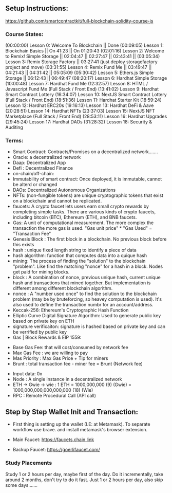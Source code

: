 ## Setup Instructions:
https://github.com/smartcontractkit/full-blockchain-solidity-course-js

### Course States:

(00:00:00) Lesson 0: Welcome To Blockchain || Done
(00:09:05) Lesson 1: Blockchain Basics || On 41:23 || On 01:20:43
(02:01:16) Lesson 2: Welcome to Remix! Simple Storage || 02:04:47 || 02:27:47 || 02:43:41 ||
(03:05:34) Lesson 3: Remix Storage Factory || 03:27:41 (just deploy storagefactory project and move)
(03:31:55) Lesson 4: Remix Fund Me || 03:49:47 || 04:21:43 || 04:31:42 || 05:05:09
(05:30:42) Lesson 5: Ethers.js Simple Storage || 06:12:43 || 06:49:47
(08:20:17) Lesson 6: Hardhat Simple Storage
(10:00:48) Lesson 7: Hardhat Fund Me
(12:32:57) Lesson 8: HTML / Javascript Fund Me (Full Stack / Front End)
(13:41:02) Lesson 9: Hardhat Smart Contract Lottery
(16:34:07) Lesson 10: NextJS Smart Contract Lottery (Full Stack / Front End)
(18:51:36) Lesson 11: Hardhat Starter Kit
(18:59:24) Lesson 12: Hardhat ERC20s
(19:16:13) Lesson 13: Hardhat DeFi & Aave
(20:28:51) Lesson 14: Hardhat NFTs 
(23:37:03) Lesson 15: NextJS NFT Marketplace (Full Stack / Front End)
(28:53:11) Lesson 16: Hardhat Upgrades
(29:45:24) Lesson 17: Hardhat DAOs
(31:28:32) Lesson 18: Security & Auditing 

### Terms:
* Smart Contract: Contracts/Promises on a decentralized network.......
* Oracle: a decentralized network
* Daap: Decentralized App
* Defi : Decentralized Finance
* on-chain/off-chain:
* Immutability of smart contract: Once deployed, it is immutable, cannot be alterd or changed
* DAOs: Decentralized Autonomous Organizations
* NFTs: (non-fungible tokens) are unique cryptographic tokens that exist on a blockchain and cannot be replicated.
* faucets: A crypto faucet lets users earn small crypto rewards by completing simple tasks. There are various kinds of crypto faucets, including bitcoin (BTC), Ethereum (ETH), and BNB faucets.
* Gas: A unit of computational measurement. The more complex the transaction the more gas is used. "Gas unit price" * "Gas Used" = "Transaction Fee"
* Genesis Block : The first block in a blockchain. No previous block before this exists
* hash : unique fixed length string to identify a piece of data
* hash algorithm: function that computes data into a quique hash
* mining: The process of finding the "solution" to the blockchain "problem". Like find the matching "nonce" for a hash in a block. Nodes get paid for mining blocks.
* block : A combination of nonce, previous unique hash, current unique hash and transactions that mined together. But implementation is different among different blockchain algorithm.
* nonce : A "number used once" to find the solution to the blockchain problem (may be by bruteforcing, so heavey computation is used). It's also used to define the transaction numbr for an account/address.
* Keccak-256: Ethereum's Cryptographic Hash Function
* Elliptic Curve Digital Signature Algorithm: Used to generate public key based on private key on ETH
* signature verificaiton: signature is hashed based on private key and can be verrified by public key
* Gas | Block Rewards & EIP 1559:
 - Base Gas Fee: that will cost/consumed by network fee
 - Max Gas Fee : we are willing to pay
 - Mas Priority : Max Gas Price + Tip for miners
 - Brunt : total transaction fee - miner fee = Brunt (Network fee)

* Input data: 0x
* Node : A single instance in a decentralized network
* ETH -> Gwie -> wie : 1 ETH = 1000,000,000 (9) (Gwie) = 1000,000,000,000,000,000 (18) (Wie)
* RPC : Remote Procedural Call (API call)
## Step by Step Wallet Init and Transaction:
* First thing is setting up the wallet (I.E: at Metamask). To separate workflow use brave. and install metamask's browser extension. 

* Main Faucet: https://faucets.chain.link

* Backup Faucet: https://goerlifaucet.com/

### Study Placements
Study 1 or 2 hours per day, maybe first of the day. Do it incrementally, take around 2 months, don't try to do it fast. Just 1 or 2 hours per day, also skip some days.......